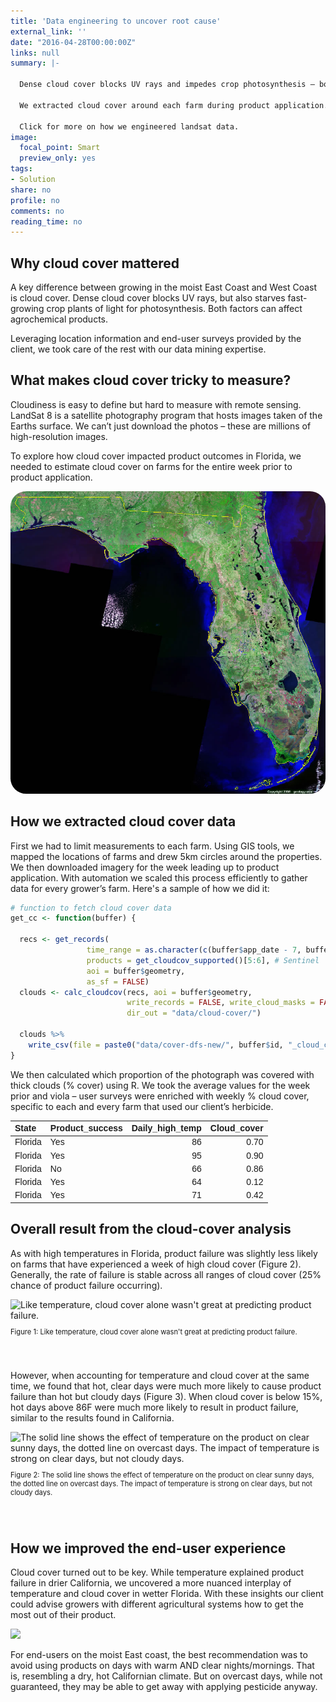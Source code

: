 ```yaml
---
title: 'Data engineering to uncover root cause'
external_link: ''
date: "2016-04-28T00:00:00Z"
links: null
summary: |-

  Dense cloud cover blocks UV rays and impedes crop photosynthesis – both impact product performance. Measuring cloudiness from raw imagery across many dates and sites required data mining and automation outside our client’s expertise.
  
  We extracted cloud cover around each farm during product application. The combination of cover and temperature was detrimental in a humid east-coast state like Florida but not in  dry California.
  
  Click for more on how we engineered landsat data.
image:
  focal_point: Smart
  preview_only: yes
tags:
- Solution
share: no
profile: no
comments: no
reading_time: no
---
```

<script src="{{< blogdown/postref >}}index_files/kePrint/kePrint.js"></script>
<link href="{{< blogdown/postref >}}index_files/lightable/lightable.css" rel="stylesheet" />



<style>
p.caption {
  font-size: 0.8em;
  padding: 0px 0px 40px 0px;
}
</style>

## Why cloud cover mattered

A key difference between growing in the moist East Coast and West Coast is cloud cover. Dense cloud cover blocks UV rays, but also starves fast-growing crop plants of light for photosynthesis. Both factors can affect agrochemical products.



Leveraging location information and end-user surveys provided by the client, we took care of the rest with our data mining expertise.

## What makes cloud cover tricky to measure?

Cloudiness is easy to define but hard to measure with remote sensing. LandSat 8 is a satellite photography program that hosts images taken of the Earths surface. We can’t just download the photos – these are millions of high-resolution images.

To explore how cloud cover impacted product outcomes in Florida, we needed to estimate cloud cover on farms for the entire week prior to product application.

<img src="landsat.jpg" style="border-radius: 5%;" />

## How we extracted cloud cover data

First we had to limit measurements to each farm. Using GIS tools, we mapped the locations of farms and drew 5km circles around the properties. We then downloaded imagery for the week leading up to product application. With automation we scaled this process efficiently to gather data for every grower’s farm. Here's a sample of how we did it:


```r
# function to fetch cloud cover data
get_cc <- function(buffer) {
  
  recs <- get_records(
                 time_range = as.character(c(buffer$app_date - 7, buffer$app_date)), 
                 products = get_cloudcov_supported()[5:6], # Sentinel
                 aoi = buffer$geometry, 
                 as_sf = FALSE)
  clouds <- calc_cloudcov(recs, aoi = buffer$geometry, 
                          write_records = FALSE, write_cloud_masks = FALSE, 
                          dir_out = "data/cloud-cover/")
  
  clouds %>%
    write_csv(file = paste0("data/cover-dfs-new/", buffer$id, "_cloud_cover.csv"))
}
```

We then calculated which proportion of the photograph was covered with thick clouds (% cover) using R. We took the average values for the week prior and viola – user surveys were enriched with weekly % cloud cover, specific to each and every farm that used our client’s herbicide.

<table class=" lightable-minimal" style='font-family: "Trebuchet MS", verdana, sans-serif; margin-left: auto; margin-right: auto;'>
 <thead>
  <tr>
   <th style="text-align:left;"> State </th>
   <th style="text-align:left;"> Product_success </th>
   <th style="text-align:right;"> Daily_high_temp </th>
   <th style="text-align:right;"> Cloud_cover </th>
  </tr>
 </thead>
<tbody>
  <tr>
   <td style="text-align:left;"> Florida </td>
   <td style="text-align:left;"> Yes </td>
   <td style="text-align:right;"> 86 </td>
   <td style="text-align:right;"> 0.70 </td>
  </tr>
  <tr>
   <td style="text-align:left;"> Florida </td>
   <td style="text-align:left;"> Yes </td>
   <td style="text-align:right;"> 95 </td>
   <td style="text-align:right;"> 0.90 </td>
  </tr>
  <tr>
   <td style="text-align:left;"> Florida </td>
   <td style="text-align:left;"> No </td>
   <td style="text-align:right;"> 66 </td>
   <td style="text-align:right;"> 0.86 </td>
  </tr>
  <tr>
   <td style="text-align:left;"> Florida </td>
   <td style="text-align:left;"> Yes </td>
   <td style="text-align:right;"> 64 </td>
   <td style="text-align:right;"> 0.12 </td>
  </tr>
  <tr>
   <td style="text-align:left;"> Florida </td>
   <td style="text-align:left;"> Yes </td>
   <td style="text-align:right;"> 71 </td>
   <td style="text-align:right;"> 0.42 </td>
  </tr>
</tbody>
</table>

## Overall result from the cloud-cover analysis

As with high temperatures in Florida, product failure was slightly less likely on farms that have experienced a week of high cloud cover (Figure 2). Generally, the rate of failure is stable across all ranges of cloud cover (25% chance of product failure occurring).

<div class="figure">
<img src="{{< blogdown/postref >}}index_files/figure-html/cloud-1.png" alt="Like temperature, cloud cover alone wasn't great at predicting product failure." width="672" />
<p class="caption">Figure 1: Like temperature, cloud cover alone wasn't great at predicting product failure.</p>
</div>

However, when accounting for temperature and cloud cover at the same time, we found that hot, clear days were much more likely to cause product failure than hot but cloudy days (Figure 3). When cloud cover is below 15%, hot days above 86F were much more likely to result in product failure, similar to the results found in California.

<div class="figure">
<img src="{{< blogdown/postref >}}index_files/figure-html/interaction-1.png" alt="The solid line shows the effect of temperature on the product on clear sunny days, the dotted line on overcast days. The impact of temperature is strong on clear days, but not cloudy days." width="672" />
<p class="caption">Figure 2: The solid line shows the effect of temperature on the product on clear sunny days, the dotted line on overcast days. The impact of temperature is strong on clear days, but not cloudy days.</p>
</div>

## How we improved the end-user experience
Cloud cover turned out to be key. While temperature explained product failure in drier California, we uncovered a more nuanced interplay of temperature and cloud cover in wetter Florida. With these insights our client could advise growers with different agricultural systems how to get the most out of their product.

<img src="orchard.jpeg" style="border-radius: 5%;" />

For end-users on the moist East coast, the best recommendation was to avoid using products on days with warm AND clear nights/mornings. That is, resembling a dry, hot Californian climate. But on overcast days, while not guaranteed, they may be able to get away with applying pesticide anyway.

